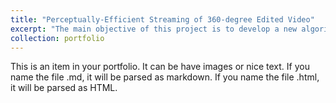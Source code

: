 ```yaml
---
title: "Perceptually-Efficient Streaming of 360-degree Edited Video"
excerpt: "The main objective of this project is to develop a new algorithm for adaptive transmission of omnidirectional (or 360 degrees) video over the Internet, which is aligned with the transmission of edited videos, that is, videos formed by sequences of scenes and cuts (ex: films, TV shows, etc.).<br/><img src='/images/PES360_500x300.png'>"
collection: portfolio
---
```


This is an item in your portfolio. It can be have images or nice text. If you name the file .md, it will be parsed as markdown. If you name the file .html, it will be parsed as HTML. 
